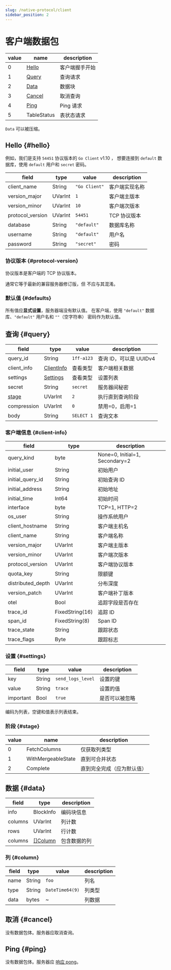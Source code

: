 ```yaml
---
slug: /native-protocol/client
sidebar_position: 2
---
```



# 客户端数据包

| value | name              | description            |
|-------|-------------------|------------------------|
| 0     | [Hello](#hello)   | 客户端握手开始       |
| 1     | [Query](#query)   | 查询请求              |
| 2     | [Data](#data)     | 数据块                |
| 3     | [Cancel](#cancel) | 取消查询              |
| 4     | [Ping](#ping)     | Ping 请求              |
| 5     | TableStatus       | 表状态请求            |

`Data` 可以被压缩。

## Hello {#hello}

例如，我们是支持 `54451` 协议版本的 `Go Client` v1.10 ，
想要连接到 `default` 数据库，使用 `default` 用户和 `secret` 密码。

| field            | type    | value         | description                |
|------------------|---------|---------------|----------------------------|
| client_name      | String  | `"Go Client"` | 客户端实现名称            |
| version_major    | UVarInt | `1`           | 客户端主版本              |
| version_minor    | UVarInt | `10`          | 客户端次版本              |
| protocol_version | UVarInt | `54451`       | TCP 协议版本              |
| database         | String  | `"default"`   | 数据库名称                |
| username         | String  | `"default"`   | 用户名                    |
| password         | String  | `"secret"`    | 密码                      |

### 协议版本 {#protocol-version}

协议版本是客户端的 TCP 协议版本。

通常它等于最新的兼容服务器修订版，但
不应与其混淆。

### 默认值 {#defaults}

所有值应**显式设置**，服务器端没有默认值。
在客户端，使用 `"default"` 数据库、`"default"` 用户名和 `""`（空字符串）
密码作为默认值。

## 查询 {#query}

| field           | type                       | value      | description               |
|-----------------|----------------------------|------------|---------------------------|
| query_id        | String                     | `1ff-a123` | 查询 ID，可以是 UUIDv4    |
| client_info     | [ClientInfo](#client-info) | 查看类型   | 客户端相关数据           |
| settings        | [Settings](#settings)      | 查看类型   | 设置列表                 |
| secret          | String                     | `secret`   | 服务器间秘密             |
| [stage](#stage) | UVarInt                    | `2`        | 执行直到查询阶段        |
| compression     | UVarInt                    | `0`        | 禁用=0，启用=1           |
| body            | String                     | `SELECT 1` | 查询文本                |

### 客户端信息 {#client-info}

| field             | type            | description                    |
|-------------------|-----------------|--------------------------------|
| query_kind        | byte            | None=0, Initial=1, Secondary=2 |
| initial_user      | String          | 初始用户                       |
| initial_query_id  | String          | 初始查询 ID                    |
| initial_address   | String          | 初始地址                       |
| initial_time      | Int64           | 初始时间                       |
| interface         | byte            | TCP=1, HTTP=2                  |
| os_user           | String          | 操作系统用户                   |
| client_hostname   | String          | 客户端主机名                   |
| client_name       | String          | 客户端名称                     |
| version_major     | UVarInt         | 客户端主版本                   |
| version_minor     | UVarInt         | 客户端次版本                   |
| protocol_version  | UVarInt         | 客户端协议版本                 |
| quota_key         | String          | 限额键                         |
| distributed_depth | UVarInt         | 分布深度                      |
| version_patch     | UVarInt         | 客户端补丁版本                 |
| otel              | Bool            | 追踪字段是否存在               |
| trace_id          | FixedString(16) | 追踪 ID                       |
| span_id           | FixedString(8)  | Span ID                        |
| trace_state       | String          | 跟踪状态                       |
| trace_flags       | Byte            | 跟踪标志                      |

### 设置 {#settings}

| field     | type   | value             | description           |
|-----------|--------|-------------------|-----------------------|
| key       | String | `send_logs_level` | 设置的键              |
| value     | String | `trace`           | 设置的值              |
| important | Bool   | `true`            | 是否可以被忽略       |

编码为列表，空键和值表示列表结束。

### 阶段 {#stage}

| value | name               | description                                 |
|-------|--------------------|---------------------------------------------|
| 0     | FetchColumns       | 仅获取列类型                               |
| 1     | WithMergeableState |直到可合并状态                               |
| 2     | Complete           | 直到完全完成（应为默认值）                 |


## 数据 {#data}

| field   | type                | description        |
|---------|---------------------|--------------------|
| info    | BlockInfo           | 编码块信息        |
| columns | UVarInt             | 列计数            |
| rows    | UVarInt             | 行计数            |
| columns | [[]Column](#column) | 包含数据的列      |

### 列 {#column}

| field | type   | value           | description |
|-------|--------|-----------------|-------------|
| name  | String | `foo`           | 列名       |
| type  | String | `DateTime64(9)` | 列类型     |
| data  | bytes  | ~               | 列数据     |

## 取消 {#cancel}

没有数据包体。服务器应取消查询。

## Ping {#ping}

没有数据包体。服务器应 [响应 pong](./server.md#pong)。
